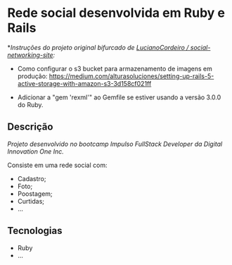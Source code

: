 # Rede social desenvolvida em Ruby e Rails

**Instruções do projeto original bifurcado de [LucianoCordeiro /
social-networking-site](https://github.com/LucianoCordeiro/social-networking-site):*

- Como configurar o s3 bucket para armazenamento de imagens em produção: https://medium.com/alturasoluciones/setting-up-rails-5-active-storage-with-amazon-s3-3d158cf021ff

- Adicionar a "gem 'rexml'" ao Gemfile se estiver usando a versão 3.0.0 do Ruby.

## Descrição

*Projeto desenvolvido no bootcamp Impulso FullStack Developer da Digital Innovation One Inc.*

Consiste em uma rede social com:

- Cadastro;
- Foto;
- Poostagem;
- Curtidas;
- ...

## Tecnologias

- Ruby
- ...
